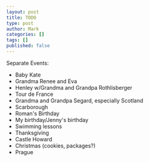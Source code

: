 ```yaml
---
layout: post
title: TODO
type: post
author: Mark
categories: []
tags: []
published: false
---
```


Separate Events:

* Baby Kate
* Grandma Renee and Eva
* Henley w/Grandma and Grandpa Rothlisberger
* Tour de France
* Grandma and Grandpa Segard, especially Scotland
* Scarborough
* Roman's Birthday
* My birthday/Jenny's birthday
* Swimming lessons
* Thanksgiving
* Castle Howard
* Christmas (cookies, packages?)
* Prague
